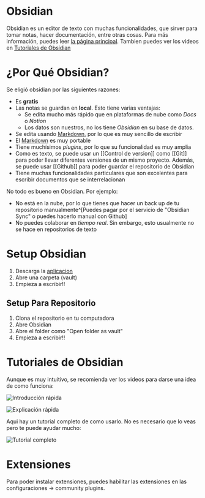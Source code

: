 # Obsidian

Obsidian es un editor de texto con muchas funcionalidades, que sirver para tomar notas, hacer documentación, entre otras cosas. Para más información, puedes leer [la página principal](https://obsidian.md/). Tambien puedes ver los videos en [Tutoriales de Obsidian](documentation/Obsidian.md#Tutoriales%20de%20Obsidian)

# ¿Por Qué Obsidian?

Se eligió obsidian por las siguientes razones:

- Es **gratis**
- Las notas se guardan en **local**. Esto tiene varias ventajas:
	- Se edita mucho más rápido que en plataformas de nube como *Docs* o *Notion*
	- Los datos son nuestros, no los tiene *Obsidian* en su base de datos.
- Se edita usando [Markdown](Markdown), por lo que es muy sencillo de escribir
- El [Markdown](Markdown) es muy portable
- Tiene muchísimos *plugins*, por lo que su funcionalidad es muy amplia
- Como es texto, se puede usar un [[Control de version]] como [[Git]] para poder llevar diferentes versiones de un mismo proyecto. Además, se puede usar [[Github]] para poder guardar el repositorio de Obsidian
- Tiene muchas funcionalidades particulares que son excelentes para escribir documentos que se interrelacionan

No todo es bueno en Obsidian. Por ejemplo:

- No está en la nube, por lo que tienes que hacer un back up de tu repositorio manualmente^[Puedes pagar por el servicio de "Obsidian Sync" o puedes hacerlo manual con Github]
- No puedes colaborar en *tiempo real*. Sin embargo, esto usualmente no se hace en repositorios de texto

# Setup Obsidian

1. Descarga la [aplicacion](https://obsidian.md/download)
2. Abre una carpeta (vault)
3. Empieza a escribir!!

## Setup Para Repositorio

1. Clona el repositorio en tu computadora
2. Abre Obsidian
3. Abre el folder como "Open folder as vault"
4. Empieza a escribir!!

# Tutoriales de Obsidian

Aunque es muy intuitivo, se recomienda ver los videos para darse una idea de como funciona:

![Introducción rápida](https://www.youtube.com/watch?v=DbsAQSIKQXk)

![Explicación rápida](https://www.youtube.com/watch?v=d2FNqEDGc8g)

Aqui hay un tutorial completo de como usarlo. No es necesario que lo veas pero te puede ayudar mucho:

![Tutorial completo](https://www.youtube.com/watch?v=WqKluXIra70)

# Extensiones

Para poder instalar extensiones, puedes habilitar las extensiones en las configuraciones -> community plugins.


